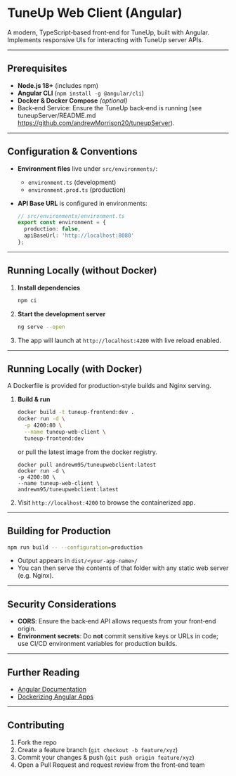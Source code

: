 # TuneUp Web Client (Angular)

A modern, TypeScript‐based front‑end for TuneUp, built with Angular. Implements responsive UIs for interacting with TuneUp server APIs.

---

##  Prerequisites

* **Node.js 18+** (includes npm)
* **Angular CLI** (`npm install -g @angular/cli`)
* **Docker & Docker Compose** *(optional)*
* Back‑end Service: Ensure the TuneUp back‑end is running (see tuneupServer/README.md https://github.com/andrewMorrison20/tuneupServer).

---

##  Configuration & Conventions

* **Environment files** live under `src/environments/`:

  * `environment.ts` (development)
  * `environment.prod.ts` (production)
* **API Base URL** is configured in environments:

  ```ts
  // src/environments/environment.ts
  export const environment = {
    production: false,
    apiBaseUrl: 'http://localhost:8080'
  };
  ```

---

##  Running Locally (without Docker)

1. **Install dependencies**

   ```bash
   npm ci
   ```
2. **Start the development server**

   ```bash
   ng serve --open
   ```
3. The app will launch at `http://localhost:4200` with live reload enabled.

---

##  Running Locally (with Docker)

A Dockerfile is provided for production‑style builds and Nginx serving.

1. **Build & run**

   ```bash
   docker build -t tuneup-frontend:dev .
   docker run -d \
     -p 4200:80 \
     --name tuneup-web-client \
     tuneup-frontend:dev
    ````
   or pull the latest image from the docker registry.
   ```
   docker pull andrewm95/tuneupwebclient:latest
   docker run -d \
   -p 4200:80 \
   --name tuneup-web-client \
   andrewm95/tuneupwebclient:latest
   ```
   

2. Visit `http://localhost:4200` to browse the containerized app.

---

##  Building for Production

```bash
npm run build -- --configuration=production
```

* Output appears in `dist/<your-app-name>/`
* You can then serve the contents of that folder with any static web server (e.g. Nginx).

---

##  Security Considerations

* **CORS**: Ensure the back‑end API allows requests from your front‑end origin.
* **Environment secrets**: Do **not** commit sensitive keys or URLs in code; use CI/CD environment variables for production builds.

---

##  Further Reading

* [Angular Documentation](https://angular.io/docs)
* [Dockerizing Angular Apps](https://docs.docker.com/samples/angular/)


---

##  Contributing

1. Fork the repo
2. Create a feature branch (`git checkout -b feature/xyz`)
3. Commit your changes & push (`git push origin feature/xyz`)
4. Open a Pull Request and request review from the front‑end team


